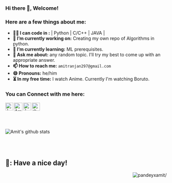 
### Hi there 👋, Welcome!

<!-- Whoa! Checkout this out --
      ^(◉ _ ◉)^
     It's an Owl yo!! 
-->

### Here are a few things about me:

- **👨‍💻 I can code in :** | Python | C/C++ | JAVA | 
- **🔭 I’m currently working on:** Creating my own repo of Algorithms in python.
- **🌱 I’m currently learning:** ML prerequisites.
- **💬 Ask me about:** any random topic. I'll try my best to come up with an appropriate answer.
- **📫 How to reach me:** `amitranjan297@gmail.com`
- **😄 Pronouns:** he/him
- **⏳ In my free time:** I watch Anime. Currently I'm watching Boruto.

### You can Connect with me here:

<a href="https://www.linkedin.com/in/pandeyxamit/">
    <img align="left" alt="Amit Ranjan | Linkedin" width="24px" src="https://github.com/TheDudeThatCode/TheDudeThatCode/blob/master/Assets/Linkedin.svg" />
  </a>
   <a href="https://twitter.com/pandeyxamit?lang=en">
    <img align="left" alt="Amit Ranjan | Twitter" width="26px" src="https://github.com/TheDudeThatCode/TheDudeThatCode/blob/master/Assets/Twitter.svg" />
  </a> 

   <a href="https://instagram.com/pandeyxamit">
    <img align="left" alt="Amit Ranjan | Instagram" width="24px" src="https://github.com/TheDudeThatCode/TheDudeThatCode/blob/master/Assets/Instagram.svg" />
  </a>

   <a href="https://medium.com/@pandeyxamit" target="blank">
    <img align="left" src="https://cdn.jsdelivr.net/npm/simple-icons@3.0.1/icons/medium.svg" alt="@pandeyxamit" height="25" width="25" />
</a>  

<br>
<br>
<br>
<br>

![Amit's github stats](https://github-readme-stats.vercel.app/api?username=pandeyxamit&show_icons=true&theme=algolia&count_private=true)

<br>
<br>

## 🌈: Have a nice day!
<p align="right"> <img src=https://komarev.com/ghpvc/?username=pandeyxamit alt=pandeyxamit/></p>
